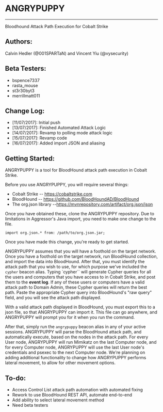 # ANGRYPUPPY
------------

Bloodhound Attack Path Execution for Cobalt Strike

Authors: 
--------
Calvin Hedler (@001SPARTaN) and Vincent Yiu (@vysecurity)

Beta Testers:
-------------
* bspence7337
* rasta_mouse
* st3r30byt3
* merrillmatt011

Change Log:
-----------
* [11/07/2017]: Initial push
* [13/07/2017]: Finished Automated Attack Logic
* [14/07/2017]: Revamp to polling mode attack logic
* [15/07/2017]: Revamp code
* [16/07/2017]: Added import JSON and aliasing

Getting Started:
-----------
ANGRYPUPPY is a tool for BloodHound attack path execution in Cobalt Strike.

Before you use ANGRYPUPPY, you will require several things:
- Cobalt Strike
-- https://cobaltstrike.com
- BloodHound
-- https://github.com/BloodHoundAD/BloodHound
- The org.json library
--https://mvnrepository.com/artifact/org.json/json

Once you have obtained these, clone the ANGRYPUPPY repository. Due to limitations in Aggressor's Java import, you need to make one change to the file.

`import org.json.* from: /path/to/org.json.jar;`

Once you have made this change, you're ready to get started.

ANGRYPUPPY assumes that you will have a foothold on the target network. Once you have a foothold on the target network, run BloodHound collection, and import the data into BloodHound. After that, you must identify the attack path that you wish to use, for which purpose we've included the `cypher` beacon alias. Typing `cypher`` will generate Cypher queries for all the users and computers that you have access to in Cobalt Strike, and post them to the **event log**. If any of these users or computers have a valid attack path to Domain Admin, these Cypher queries will return the best path. Paste the appropriate Cypher query into BloodHound's "raw query" field, and you will see the attack path displayed.

With a valid attack path displayed in BloodHound, you must export this to a json file, so that ANGRYPUPPY can import it. This file can go anywhere, and ANGRYPUPPY will prompt you for it when you run the command.

After that, simply run the `angrypuppy` beacon alias in any of your active sessions. ANGRYPUPPY will parse the BloodHound attack path, and automatically execute, based on the nodes in the attack path. For every User node, ANGRYPUPPY will run Mimikatz on the last Computer node, and for every Computer node, ANGRYPUPPY will use the last User node's credentials and psexec to the next Computer node. We're planning on adding additional functionality to change how ANGRYPUPPY performs lateral movement, to allow for other movement options.

To-do:
------

- Access Control List attack path automation with automated fixing
- Rework to use BloodHound REST API, automate end-to-end
- Add ability to select lateral movement method
- Need beta testers

